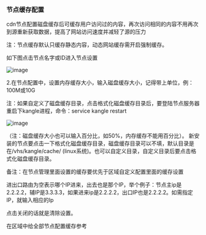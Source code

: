 ### 节点缓存配置

cdn节点配置磁盘缓存后可缓存用户访问过的内容，再次访问相同的内容不用再次到源重新获取数据，提高了网站访问速度并减轻了源的压力

注：节点缓存默认只缓存静态内容，动态网站缓存需开启强制缓存。

如下图点击节点名字或ID进入节点设置

![image](https://user-images.githubusercontent.com/90588289/133738549-452e636d-cfaf-4292-a812-b3ccc93f8bf9.png)

2.在节点配置中，设置内存缓存大小，输入磁盘缓存大小，记得带上单位，例：100M或10G

注：如果自定义了磁盘缓存目录，点击格式化磁盘缓存目录后，要登陆节点服务器重启下kangle进程，命令：service kangle restart

![image](https://user-images.githubusercontent.com/90588289/133738583-4eb96947-ffa8-4642-9b46-d8f6f224bf17.png)

（注：磁盘缓存大小也可以输入百分比，如50%，内存缓存不能用百分比）。
新安装的节点要点击一下格式化磁盘缓存目录，磁盘缓存目录可以不填，默认目录是在/vhs/kangle/cache/ (linux系统)。也可以自定义目录，自定义目录后要点击格式化磁盘缓存目录。

备注：在节点管理里面设置的缓存要优先于区域自定义配置里面的缓存设置

进出口路由为空表示哪个IP进来，出去也是那个IP，举个例子：节点主ip是2.2.2.2，辅IP是3.3.3.3，如果进来ip是2.2.2.2，出口IP也是2.2.2.2。如需指定IP，就输入相应的Ip

点击关闭的话就是清除设置。

在区域中给全部节点配置缓存参考
